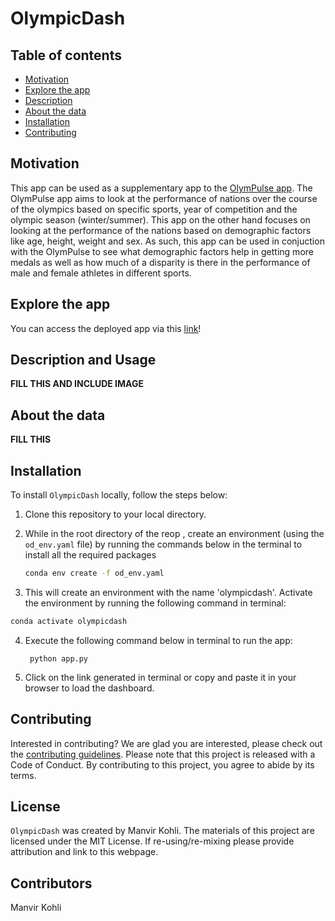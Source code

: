 # OlympicDash

## Table of contents

- [Motivation](#motivation)
- [Explore the app](#explore-the-app)
- [Description](#description)
- [About the data](#about-the-data)
- [Installation](#installation)
- [Contributing](#contributing)

## Motivation

This app can be used as a supplementary app to the [OlymPulse app](https://tetrahydrofuran.shinyapps.io/olympulse/). The OlymPulse app aims to look at the performance of nations over the course of the olympics based on specific sports,  year of competition and the olympic season (winter/summer). This app on the other hand focuses on looking at the performance of the nations based on demographic factors like age, height, weight and sex. As such, this app can be used in conjuction with the OlymPulse to see what demographic factors help in getting more medals as well as how much of a disparity is there in the performance of male and female athletes in different sports.

## Explore the app

You can access the deployed app via this [link](https://olympicdash.onrender.com)!

## Description and Usage

**FILL THIS AND INCLUDE IMAGE**

## About the data

**FILL THIS**
## Installation

To install `OlympicDash` locally, follow the steps below:

1. Clone this repository to your local directory.

2. While in the root directory of the reop , create an environment (using the `od_env.yaml` file) by running the commands below in the terminal to install all the required packages

    ``` bash
    conda env create -f od_env.yaml
    ```

3. This will create an environment with the name 'olympicdash'. Activate the environment by running the following command in terminal:

  ```bash
  conda activate olympicdash
  ```

4. Execute the following command below in terminal to run the app:

        python app.py

5. Click on the link generated in terminal or copy and paste it in your browser to load the dashboard.

## Contributing

Interested in contributing? We are glad you are interested, please check out the [contributing guidelines](https://github.com/manvirsingh96/OlympicDash/blob/main/CONTRIBUTING.md). Please note that this project is released with a Code of Conduct. By contributing to this project, you agree to abide by its terms.

## License

`OlympicDash` was created by Manvir Kohli. The materials of this project are licensed under the MIT License. If re-using/re-mixing please provide attribution and link to this webpage.

## Contributors
 Manvir Kohli